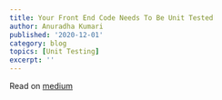 ```yaml
---
title: Your Front End Code Needs To Be Unit Tested
author: Anuradha Kumari
published: '2020-12-01'
category: blog
topics: [Unit Testing]
excerpt: ''
---
```


Read on [medium](https://medium.com/javascript-in-plain-english/your-front-end-code-needs-to-be-unit-tested-f998b016c448)
